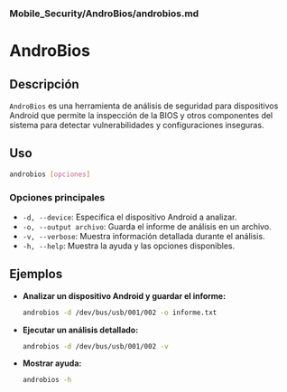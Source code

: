 ### **Mobile_Security/AndroBios/androbios.md**

# AndroBios

## Descripción

`AndroBios` es una herramienta de análisis de seguridad para dispositivos Android que permite la inspección de la BIOS y otros componentes del sistema para detectar vulnerabilidades y configuraciones inseguras.

## Uso

```bash
androbios [opciones]
```

### Opciones principales

- `-d, --device`: Especifica el dispositivo Android a analizar.
- `-o, --output archivo`: Guarda el informe de análisis en un archivo.
- `-v, --verbose`: Muestra información detallada durante el análisis.
- `-h, --help`: Muestra la ayuda y las opciones disponibles.

## Ejemplos

- **Analizar un dispositivo Android y guardar el informe:**
  
  ```bash
  androbios -d /dev/bus/usb/001/002 -o informe.txt
  ```

- **Ejecutar un análisis detallado:**
  
  ```bash
  androbios -d /dev/bus/usb/001/002 -v
  ```

- **Mostrar ayuda:**
  
  ```bash
  androbios -h
  ```

